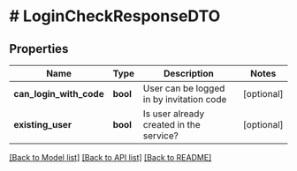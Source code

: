 # # LoginCheckResponseDTO

## Properties

Name | Type | Description | Notes
------------ | ------------- | ------------- | -------------
**can_login_with_code** | **bool** | User can be logged in by invitation code | [optional]
**existing_user** | **bool** | Is user already created in the service? | [optional]

[[Back to Model list]](../../README.md#models) [[Back to API list]](../../README.md#endpoints) [[Back to README]](../../README.md)
